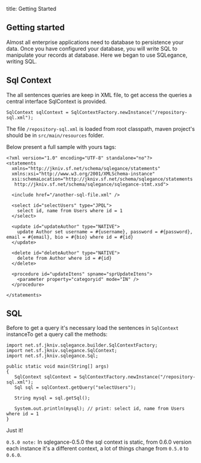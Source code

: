 title: Getting Started


Getting started
----------------------

Almost all enterprise applications need to database to persistence your data. Once you have configured your database, you will write SQL to manipulate your records at database. Here we began to use SQLegance, writing SQL.

## Sql Context

The all sentences queries are keep in XML file, to get access the queries a central interface SqlContext is provided.

    SqlContext sqlContext = SqlContextFactory.newInstance("/repository-sql.xml");

The file `/repository-sql.xml` is loaded from root classpath, maven project's should be in `src/main/resources` folder.

Below present a full sample with yours tags:
        
    <?xml version="1.0" encoding="UTF-8" standalone="no"?>
    <statements 
      xmlns="http://jkniv.sf.net/schema/sqlegance/statements"
      xmlns:xsi="http://www.w3.org/2001/XMLSchema-instance"
      xsi:schemaLocation="http://jkniv.sf.net/schema/sqlegance/statements
       http://jkniv.sf.net/schema/sqlegance/sqlegance-stmt.xsd">

      <include href="/another-sql-file.xml" />
    
      <select id="selectUsers" type="JPQL">
        select id, name from Users where id = 1
      </select>
      
      <update id="updateAuthor" type="NATIVE">
        update Author set username = #{username}, password = #{password}, email = #{email}, bio = #{bio} where id = #{id}
      </update>
      
      <delete id="deleteAuthor" type="NATIVE">
        delete from Author where id = #{id}
      </delete>

      <procedure id="updateItens" spname="sprUpdateItens">
        <parameter property="categoryid" mode="IN" />
      </procedure>
      
    </statements>      


## SQL

Before to get a query it's necessary load the sentences in `SqlContext` instanceTo get a query call the methods:

    import net.sf.jkniv.sqlegance.builder.SqlContextFactory;
    import net.sf.jkniv.sqlegance.SqlContext;
    import net.sf.jkniv.sqlegance.Sql;

    public static void main(String[] args)
    {
       SqlContext sqlContext = SqlContextFactory.newInstance("/repository-sql.xml");
       Sql sql = sqlContext.getQuery("selectUsers");
       
       String mysql = sql.getSql();
       
       System.out.println(mysql); // print: select id, name from Users where id = 1
    }

Just it!


`0.5.0 note:` In sqlegance-0.5.0 the sql context is static, from 0.6.0 version each instance it's a different context, a lot of things change from `0.5.0` to `0.6.0`.

